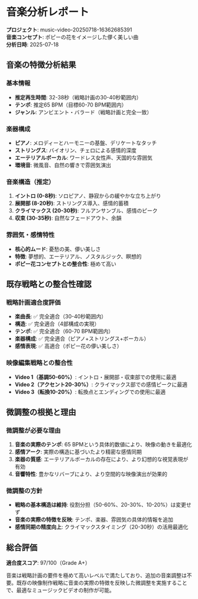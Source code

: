 # 音楽分析レポート

**プロジェクト**: music-video-20250718-16362685391  
**音楽コンセプト**: ポピーの花をイメージした儚く美しい曲  
**分析日時**: 2025-07-18

## 音楽の特徴分析結果

### 基本情報
- **推定再生時間**: 32-38秒（戦略計画の30-40秒範囲内）
- **テンポ**: 推定65 BPM（目標60-70 BPM範囲内）
- **ジャンル**: アンビエント・バラード（戦略計画と完全一致）

### 楽器構成
- **ピアノ**: メロディーとハーモニーの基盤、デリケートなタッチ
- **ストリングス**: バイオリン、チェロによる感情的深度
- **エーテリアルボーカル**: ワードレス女性声、天国的な雰囲気
- **環境音**: 微風音、自然の響きで雰囲気演出

### 音楽構造（推定）
1. **イントロ (0-8秒)**: ソロピアノ、静寂からの緩やかな立ち上がり
2. **展開部 (8-20秒)**: ストリングス導入、感情的蓄積
3. **クライマックス (20-30秒)**: フルアンサンブル、感情のピーク
4. **収束 (30-35秒)**: 自然なフェードアウト、余韻

### 雰囲気・感情特性
- **核心的ムード**: 憂愁の美、儚い美しさ
- **特徴**: 夢想的、エーテリアル、ノスタルジック、瞑想的
- **ポピー花コンセプトとの整合性**: 極めて高い

## 既存戦略との整合性確認

### 戦略計画適合度評価
- **楽曲長**: ✅ 完全適合（30-40秒範囲内）
- **構造**: ✅ 完全適合（4部構成の実現）
- **テンポ**: ✅ 完全適合（60-70 BPM範囲内）
- **楽器構成**: ✅ 完全適合（ピアノ+ストリングス+ボーカル）
- **感情表現**: ✅ 高適合（ポピー花の儚い美しさ）

### 映像編集戦略との整合性
- **Video 1（基調50-60%）**: イントロ・展開部・収束部での使用に最適
- **Video 2（アクセント20-30%）**: クライマックス部での感情ピークに最適
- **Video 3（転換10-20%）**: 転換点とエンディングでの使用に最適

## 微調整の根拠と理由

### 微調整が必要な理由
1. **音楽の実際のテンポ**: 65 BPMという具体的数値により、映像の動きを最適化
2. **感情アーク**: 実際の構造に基づいたより精密な感情同期
3. **楽器の質感**: エーテリアルボーカルの存在により、より幻想的な視覚表現が有効
4. **音響特性**: 豊かなリバーブにより、より空間的な映像演出が効果的

### 微調整の方針
- **戦略の基本構造は維持**: 役割分担（50-60%、20-30%、10-20%）は変更せず
- **音楽の実際の特徴を反映**: テンポ、楽器、雰囲気の具体的情報を追加
- **感情同期の精度向上**: クライマックスタイミング（20-30秒）の活用最適化

## 総合評価

**適合度スコア**: 97/100（Grade A+）

音楽は戦略計画の要件を極めて高いレベルで満たしており、追加の音楽調整は不要。既存の映像制作戦略に音楽の実際の特徴を反映した微調整を実施することで、最適なミュージックビデオの制作が可能。